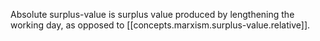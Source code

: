 
Absolute surplus-value is surplus value produced by lengthening the working day, as opposed to [[concepts.marxism.surplus-value.relative]].
